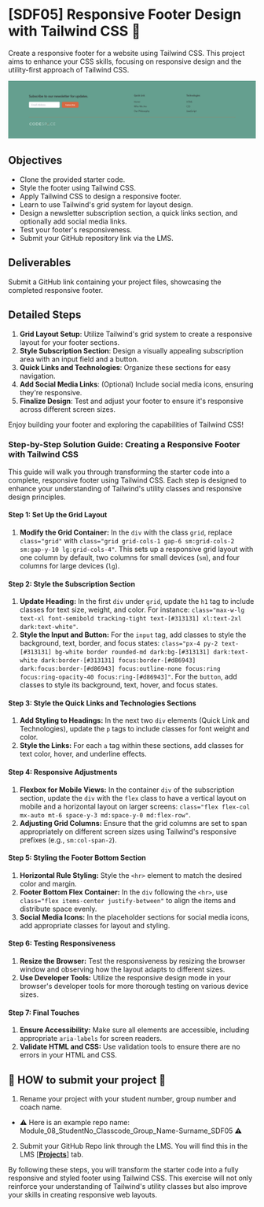 # [SDF05] Responsive Footer Design with Tailwind CSS 💨

Create a responsive footer for a website using Tailwind CSS. This project aims to enhance your CSS skills, focusing on responsive design and the utility-first approach of Tailwind CSS.

![alt text](Footer.png)

## Objectives
- Clone the provided starter code.
- Style the footer using Tailwind CSS.
- Apply Tailwind CSS to design a responsive footer.
- Learn to use Tailwind's grid system for layout design.
- Design a newsletter subscription section, a quick links section, and optionally add social media links.
- Test your footer's responsiveness.
- Submit your GitHub repository link via the LMS.

## Deliverables
Submit a GitHub link containing your project files, showcasing the completed responsive footer.

## Detailed Steps
1. **Grid Layout Setup**: Utilize Tailwind's grid system to create a responsive layout for your footer sections.
2. **Style Subscription Section**: Design a visually appealing subscription area with an input field and a button.
3. **Quick Links and Technologies**: Organize these sections for easy navigation.
4. **Add Social Media Links**: (Optional) Include social media icons, ensuring they're responsive.
5. **Finalize Design**: Test and adjust your footer to ensure it's responsive across different screen sizes.

Enjoy building your footer and exploring the capabilities of Tailwind CSS!


### Step-by-Step Solution Guide: Creating a Responsive Footer with Tailwind CSS

This guide will walk you through transforming the starter code into a complete, responsive footer using Tailwind CSS. Each step is designed to enhance your understanding of Tailwind's utility classes and responsive design principles.
#### Step 1: Set Up the Grid Layout

1. **Modify the Grid Container:** In the `div` with the class `grid`, replace `class="grid"` with `class="grid grid-cols-1 gap-6 sm:grid-cols-2 sm:gap-y-10 lg:grid-cols-4"`. This sets up a responsive grid layout with one column by default, two columns for small devices (`sm`), and four columns for large devices (`lg`).
#### Step 2: Style the Subscription Section

1. **Update Heading:** In the first `div` under `grid`, update the `h1` tag to include classes for text size, weight, and color. For instance: `class="max-w-lg text-xl font-semibold tracking-tight text-[#313131] xl:text-2xl dark:text-white"`.
2. **Style the Input and Button:** For the `input` tag, add classes to style the background, text, border, and focus states: `class="px-4 py-2 text-[#313131] bg-white border rounded-md dark:bg-[#313131] dark:text-white dark:border-[#313131] focus:border-[#d86943] dark:focus:border-[#d86943] focus:outline-none focus:ring focus:ring-opacity-40 focus:ring-[#d86943]"`. For the `button`, add classes to style its background, text, hover, and focus states.
#### Step 3: Style the Quick Links and Technologies Sections

1. **Add Styling to Headings:** In the next two `div` elements (Quick Link and Technologies), update the `p` tags to include classes for font weight and color.
2. **Style the Links:** For each `a` tag within these sections, add classes for text color, hover, and underline effects.
#### Step 4: Responsive Adjustments

1. **Flexbox for Mobile Views:** In the container `div` of the subscription section, update the `div` with the `flex` class to have a vertical layout on mobile and a horizontal layout on larger screens: `class="flex flex-col mx-auto mt-6 space-y-3 md:space-y-0 md:flex-row"`.
2. **Adjusting Grid Columns:** Ensure that the grid columns are set to span appropriately on different screen sizes using Tailwind's responsive prefixes (e.g., `sm:col-span-2`).

#### Step 5: Styling the Footer Bottom Section

1. **Horizontal Rule Styling:** Style the `<hr>` element to match the desired color and margin.
2. **Footer Bottom Flex Container:** In the `div` following the `<hr>`, use `class="flex items-center justify-between"` to align the items and distribute space evenly.
3. **Social Media Icons:** In the placeholder sections for social media icons, add appropriate classes for layout and styling.

#### Step 6: Testing Responsiveness

1. **Resize the Browser:** Test the responsiveness by resizing the browser window and observing how the layout adapts to different sizes.
2. **Use Developer Tools:** Utilize the responsive design mode in your browser's developer tools for more thorough testing on various device sizes.
#### Step 7: Final Touches

1. **Ensure Accessibility:** Make sure all elements are accessible, including appropriate `aria-labels` for screen readers.
2. **Validate HTML and CSS:** Use validation tools to ensure there are no errors in your HTML and CSS.

## 🚨 **HOW to submit your project** 🚨

1. Rename your project with your student number, group number and coach name. 
- ⚠️ Here is an example repo name: Module_08_StudentNo_Classcode_Group_Name-Surname_SDF05 ⚠️

2. Submit your GitHub Repo link through the LMS. You will find this in the LMS [**[Projects](https://learn.codespace.co.za/projects)**] tab.

By following these steps, you will transform the starter code into a fully responsive and styled footer using Tailwind CSS. This exercise will not only reinforce your understanding of Tailwind's utility classes but also improve your skills in creating responsive web layouts.

